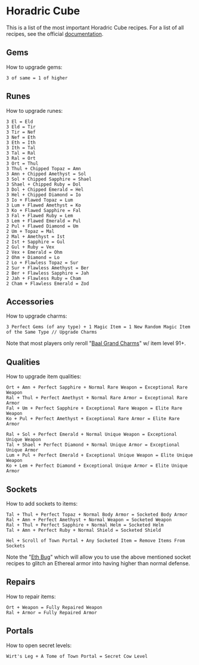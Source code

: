# Horadric Cube

This is a list of the most important Horadric Cube recipes. For a list of all recipes, see the official [documentation](http://classic.battle.net/diablo2exp/items/cube.shtml).

## Gems

How to upgrade gems:

```
3 of same = 1 of higher
```

## Runes

How to upgrade runes:

```
3 El = Eld
3 Eld = Tir
3 Tir = Nef
3 Nef = Eth
3 Eth = Ith
3 Ith = Tal
3 Tal = Ral
3 Ral = Ort
3 Ort = Thul
3 Thul + Chipped Topaz = Amn
3 Amn + Chipped Amethyst = Sol
3 Sol + Chipped Sapphire = Shael
3 Shael + Chipped Ruby = Dol
3 Dol + Chipped Emerald = Hel
3 Hel + Chipped Diamond = Io
3 Io + Flawed Topaz = Lum
3 Lum + Flawed Amethyst = Ko
3 Ko + Flawed Sapphire = Fal
3 Fal + Flawed Ruby = Lem
3 Lem + Flawed Emerald = Pul
2 Pul + Flawed Diamond = Um
2 Um + Topaz = Mal
2 Mal + Amethyst = Ist
2 Ist + Sapphire = Gul
2 Gul + Ruby = Vex
2 Vex + Emerald = Ohm
2 Ohm + Diamond = Lo
2 Lo + Flawless Topaz = Sur
2 Sur + Flawless Amethyst = Ber
2 Ber + Flawless Sapphire = Jah
2 Jah + Flawless Ruby = Cham
2 Cham + Flawless Emerald = Zod
```

## Accessories

How to upgrade charms:

```
3 Perfect Gems (of any type) + 1 Magic Item = 1 New Random Magic Item of the Same Type // Upgrade Charms
```

Note that most players only reroll "[Baal Grand Charms](https://www.diabloii.net/forums/threads/baal-gc.476162/)" w/ item level 91+.

## Qualities

How to upgrade item qualities:

```
Ort + Amn + Perfect Sapphire + Normal Rare Weapon = Exceptional Rare Weapon
Ral + Thul + Perfect Amethyst + Normal Rare Armor = Exceptional Rare Armor
Fal + Um + Perfect Sapphire + Exceptional Rare Weapon = Elite Rare Weapon
Ko + Pul + Perfect Amethyst + Exceptional Rare Armor = Elite Rare Armor

Ral + Sol + Perfect Emerald + Normal Unique Weapon = Exceptional Unique Weapon
Tal + Shael + Perfect Diamond + Normal Unique Armor = Exceptional Unique Armor
Lum + Pul + Perfect Emerald + Exceptional Unique Weapon = Elite Unique Weapon
Ko + Lem + Perfect Diamond + Exceptional Unique Armor = Elite Unique Armor
```

## Sockets

How to add sockets to items:

```
Tal + Thul + Perfect Topaz + Normal Body Armor = Socketed Body Armor
Ral + Amn + Perfect Amethyst + Normal Weapon = Socketed Weapon
Ral + Thul + Perfect Sapphire + Normal Helm = Socketed Helm
Tal + Amn + Perfect Ruby + Normal Shield = Socketed Shield

Hel + Scroll of Town Portal + Any Socketed Item = Remove Items From Sockets
```

Note the "[Eth Bug](https://forums.d2jsp.org/topic.php?t=27584148)" which will allow you to use the above mentioned socket recipes to glitch an Ethereal armor into having higher than normal defense.

## Repairs

How to repair items:

```
Ort + Weapon = Fully Repaired Weapon
Ral + Armor = Fully Repaired Armor
```

## Portals

How to open secret levels:

```
Wirt's Leg + A Tome of Town Portal = Secret Cow Level
```